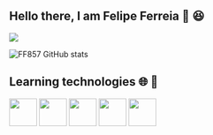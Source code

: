 ## Hello there, I am Felipe Ferreia :wave: :satisfied: <br>

<div>
  <a href="https://https://www.linkedin.com/in/felipe-da-silva-ferreira-0a22a51a6/)" target="_blank"><img src="https://img.shields.io/badge/-LinkedIn-%230077B5?style=for-the-badge&logo=linkedin&logoColor=white" target="_blank"></a>
</div>

![FF857 GitHub stats](https://github-readme-stats.vercel.app/api?username=FF857&show_icons=true&theme=onedark)

## Learning technologies :globe_with_meridians: :memo:

<div>
  <img src="https://cdn.jsdelivr.net/gh/devicons/devicon/icons/javascript/javascript-original.svg" width="50" height="50"/>
  <img src="https://cdn.jsdelivr.net/gh/devicons/devicon/icons/html5/html5-original.svg" width="50" height="50"/>
  <img src="https://cdn.jsdelivr.net/gh/devicons/devicon/icons/css3/css3-original.svg" width="50" height="50"/>
  <img src="https://cdn.jsdelivr.net/gh/devicons/devicon/icons/git/git-original.svg" width="50" height="50"/>
  <img src="https://cdn.jsdelivr.net/gh/devicons/devicon/icons/python/python-original.svg" width="50" height="50"/>                          
</div>
